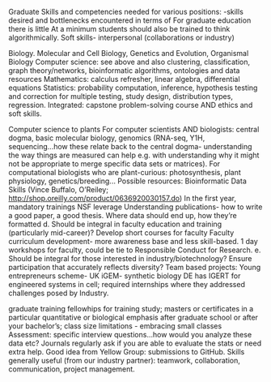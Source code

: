 Graduate
Skills and competencies needed for various positions:
-skills desired and bottlenecks encountered in terms of
For graduate education there is little
At a minimum students should also be trained to think algorithmically. 
Soft skills- interpersonal (collaborations or industry)


Biology. Molecular and Cell Biology, Genetics and Evolution, Organismal Biology
Computer science: see above and also clustering, classification, graph theory/networks, bioinformatic algorithms, ontologies and data resources
Mathematics: calculus refresher, linear algebra, differential equations
Statistics: probability computation, inference, hypothesis testing and correction for multiple testing, study design, distribution types, regression.
Integrated: capstone problem-solving course AND ethics and soft skills.

Computer science to plants
For computer scientists AND biologists: central dogma, basic molecular biology, genomics (RNA-seq, Y1H, sequencing...how these relate back to the central dogma- understanding the way things are measured can help e.g. with understanding why it might not be appropriate to merge specific data sets or matrices).
For computational biologists who are plant-curious: photosynthesis, plant physiology, genetics/breeding...
Possible resources:
Bioinformatic Data Skills (Vince Buffalo, O’Reiley; http://shop.oreilly.com/product/0636920030157.do)
In the first year, mandatory trainings
NSF leverage
Understanding publications- how to write a good paper, a good thesis.
Where data should end up, how they’re formatted
d.     Should be integral in faculty education and training (particularly mid-career)?
Develop short courses for faculty
Faculty curriculum development- more awareness base and less skill-based.
1 day workshops for faculty, could be tie to Responsible Conduct for Research.
e.     Should be integral for those interested in industry/biotechnology? Ensure participation that accurately reflects diversity?
Team based projects:
Young entrepreneurs scheme- UK
iGEM- synthetic biology
DE has IGERT for engineered systems in cell; required internships where they addressed challenges posed by Industry.

graduate training fellowhips for training study; masters or certificates in a particular quantitative or biological emphasis after graduate school or after your bachelor’s; class size limitations - embracing small classes
Assessment: specific interview questions...how would you analyze these data etc? Journals regularly ask if you are able to evaluate the stats or need extra help. Good idea from Yellow Group: submissions to GitHub.
Skills generally useful (from our industry partner): teamwork, collaboration, communication, project management.